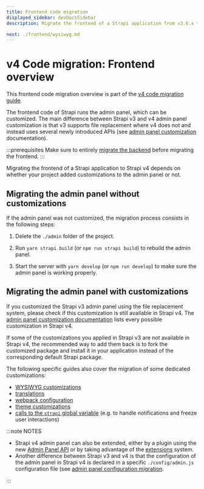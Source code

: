 ```yaml
---
title: Frontend code migration
displayed_sidebar: devDocsSidebar
description: Migrate the frontend of a Strapi application from v3.6.x to v4.0.x with step-by-step instructions

next: ./frontend/wysiwyg.md
---
```


# v4 Code migration: Frontend overview

This frontend code migration overview is part of the [v4 code migration guide](/dev-docs/migration/v3-to-v4/code-migration).

The frontend code of Strapi runs the admin panel, which can be customized. The main difference between Strapi v3 and v4 admin panel customization is that v3 supports file replacement where v4 does not and instead uses several newly introduced APIs (see [admin panel customization](/dev-docs/admin-panel-customization) documentation).

:::prerequisites
Make sure to entirely [migrate the backend](/dev-docs/migration/v3-to-v4/code/backend) before migrating the frontend.
:::

Migrating the frontend of a Strapi application to Strapi v4 depends on whether your project added customizations to the admin panel or not.

## Migrating the admin panel without customizations

If the admin panel was not customized, the migration process consists in the following steps:

1. Delete the `./admin` folder of the project.

2. Run `yarn strapi build` (or `npm run strapi build`) to rebuild the admin panel.

3. Start the server with `yarn develop` (or `npm run develop`) to make sure the admin panel is working properly.

## Migrating the admin panel with customizations

If you customized the Strapi v3 admin panel using the file replacement system, please check if this customization is still available in Strapi v4. The [admin panel customization documentation](/dev-docs/admin-panel-customization) lists every possible customization in Strapi v4.

If some of the customizations you applied in Strapi v3 are not available in Strapi v4, the recommended way to add them back is to fork the customized package and install it in your application instead of the corresponding default Strapi package.

The following specific guides also cover the migration of some dedicated customizations:

- [WYSIWYG customizations](/dev-docs//migration/v3-to-v4/code/wysiwyg)
- [translations](/dev-docs/migration/v3-to-v4//code/translations)
- [webpack configuration](/dev-docs/migration/v3-to-v4/code/webpack)
- [theme customizations](/dev-docs/migration/v3-to-v4/code/theming)
- [calls to the `strapi` global variable](/dev-docs/migration/v3-to-v4/code/strapi-global) (e.g. to handle notifications and freeze user interactions)

:::note NOTES

- Strapi v4 admin panel can also be extended, either by a plugin using the new [Admin Panel API](/dev-docs/api/plugins/admin-panel-api) or by taking advantage of the [extensions](/dev-docs/admin-panel-customization#extension) system.
- Another difference between Strapi v3 and v4 is that the configuration of the admin panel in Strapi v4 is declared in a specific `./config/admin.js` configuration file (see [admin panel configuration migration](/dev-docs/migration/v3-to-v4/code/configuration#admin-panel-configuration).

:::
